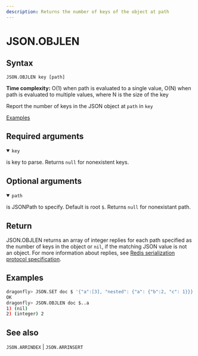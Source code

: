 ```yaml
---
description: Returns the number of keys of the object at path
---
```


# JSON.OBJLEN

## Syntax

    JSON.OBJLEN key [path]

**Time complexity:** O(1) when path is evaluated to a single value, O(N) when path is evaluated to multiple values, where N is the size of the key

Report the number of keys in the JSON object at `path` in `key`

[Examples](#examples)

## Required arguments

<details open><summary><code>key</code></summary> 

is key to parse. Returns `null` for nonexistent keys.
</details>

## Optional arguments

<details open><summary><code>path</code></summary> 

is JSONPath to specify. Default is root `$`. Returns `null` for nonexistant path.

</details>

## Return

JSON.OBJLEN returns an array of integer replies for each path specified as the number of keys in the object or `nil`, if the matching JSON value is not an object.
For more information about replies, see [Redis serialization protocol specification](https://redis.io/docs/reference/protocol-spec).

## Examples

``` bash
dragonfly> JSON.SET doc $ '{"a":[3], "nested": {"a": {"b":2, "c": 1}}}'
OK
dragonfly> JSON.OBJLEN doc $..a
1) (nil)
2) (integer) 2
```

## See also

`JSON.ARRINDEX` | `JSON.ARRINSERT` 

